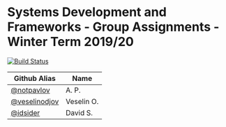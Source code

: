# Systems Development and Frameworks - Group Assignments - Winter Term 2019/20

[![Build Status](https://travis-ci.com/albert-pavlov/Systems-Development-and-Frameworks.svg?branch=dev_4)](https://travis-ci.com/albert-pavlov/Systems-Development-and-Frameworks)

| Github Alias                                         | Name         |
| ---------------------------------------------------- | ------------ |
| [@notpavlov](https://github.com/notpavlov)           | A. P.        |
| [@veselinodjov](https://github.com/veselinodjov)     | Veselin O.   |
| [@idsider](https://github.com/idsider)               | David S.     |

